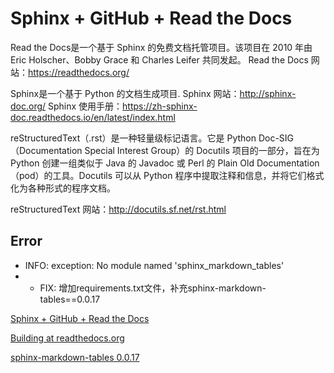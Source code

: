# Sphinx + GitHub + Read the Docs
Read the Docs是一个基于 Sphinx 的免费文档托管项目。该项目在 2010 年由 Eric Holscher、Bobby Grace 和 Charles Leifer 共同发起。
Read the Docs 网站：https://readthedocs.org/

Sphinx是一个基于 Python 的文档生成项目.
Sphinx 网站：http://sphinx-doc.org/
Sphinx 使用手册：https://zh-sphinx-doc.readthedocs.io/en/latest/index.html


reStructuredText（.rst）是一种轻量级标记语言。它是 Python Doc-SIG（Documentation Special Interest Group）的 Docutils 项目的一部分，旨在为 Python 创建一组类似于 Java 的 Javadoc 或 Perl 的 Plain Old Documentation（pod）的工具。Docutils 可以从 Python 程序中提取注释和信息，并将它们格式化为各种形式的程序文档。

reStructuredText 网站：http://docutils.sf.net/rst.html



## Error
-  INFO: exception: No module named 'sphinx_markdown_tables'
- - FIX: 增加requirements.txt文件，补充sphinx-markdown-tables==0.0.17 








[Sphinx + GitHub + Read the Docs](https://www.freesion.com/article/67781373740/)


[Building at readthedocs.org](readthedocs.org)


[sphinx-markdown-tables 0.0.17](https://pypi.org/project/sphinx-markdown-tables/#modal-close)
